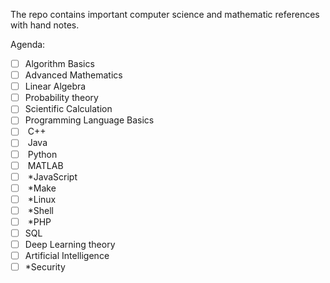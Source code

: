 The repo contains important computer science and mathematic references with hand notes.

Agenda:

- [ ] Algorithm Basics
- [ ] Advanced Mathematics
- [ ] Linear Algebra
- [ ] Probability theory
- [ ] Scientific Calculation
- [ ] Programming Language Basics
- [ ] ​		C++
- [ ] ​		Java
- [ ] ​		Python
- [ ] ​		MATLAB
- [ ] ​		*JavaScript
- [ ] ​		*Make
- [ ] ​		*Linux
- [ ] ​		*Shell
- [ ] ​		*PHP
- [ ] SQL
- [ ] Deep Learning theory
- [ ] Artificial Intelligence
- [ ] *Security